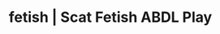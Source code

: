 ---
categories:
- Body Positivity
- Lingerie Art
- AI Erotica
- Vintage Boudoir
- Scat Fetish
image: /assets/images/1747713863129.webp
layout: post
schema:
  description: Premium adult content featuring ABDL Play, Scat Fetish. High-quality
    artwork with sensual themes.
  keywords:
  - E-Girl Erotica
  - ABDL Play
  - Scat Fetish
  - ASMR Porn
  - Ethical Porn
  - Sensual Cosplay
  - Interactive NSFW
  name: 1747713863129 | ABDL Play Scat Fetish
  type: VisualArtwork
seo:
  description: Featured content with high-quality ABDL Play, Scat Fetish. HD images
    available.
  keywords: ABDL Play, Scat Fetish
  og_image: /assets/images/1747713863129.webp
  schema_type: VisualArtwork
tags:
- '#fetish'
- ABDL Play
- Scat Fetish
title: fetish | Scat Fetish ABDL Play
---